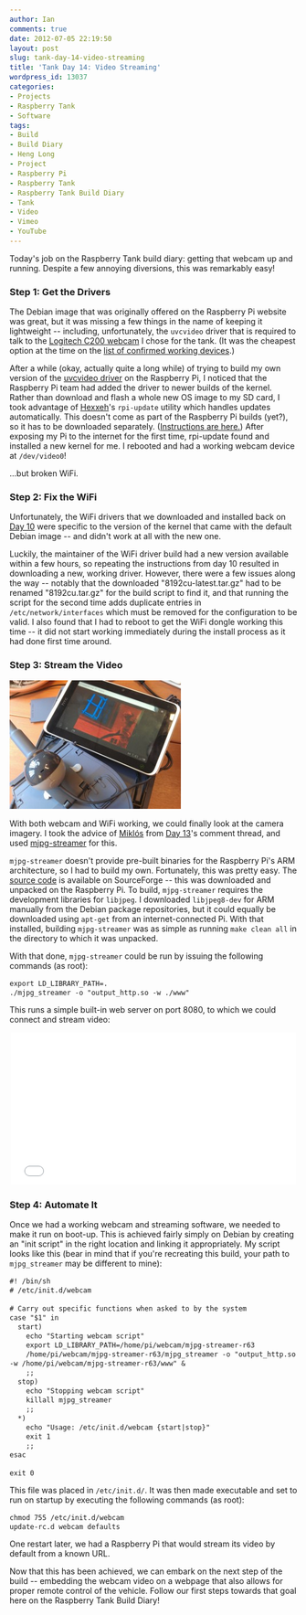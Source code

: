 ```yaml
---
author: Ian
comments: true
date: 2012-07-05 22:19:50
layout: post
slug: tank-day-14-video-streaming
title: 'Tank Day 14: Video Streaming'
wordpress_id: 13037
categories:
- Projects
- Raspberry Tank
- Software
tags:
- Build
- Build Diary
- Heng Long
- Project
- Raspberry Pi
- Raspberry Tank
- Raspberry Tank Build Diary
- Tank
- Video
- Vimeo
- YouTube
---
```


Today's job on the Raspberry Tank build diary: getting that webcam up and running.  Despite a few annoying diversions, this was remarkably easy!

### Step 1: Get the Drivers

The Debian image that was originally offered on the Raspberry Pi website was great, but it was missing a few things in the name of keeping it lightweight -- including, unfortunately, the `uvcvideo` driver that is required to talk to the [Logitech C200 webcam](http://www.amazon.co.uk/gp/product/B002CNIQYA/ref=oh_details_o00_s00_i00) I chose for the tank.  (It was the cheapest option at the time on the [list of confirmed working devices](http://elinux.org/RPi_VerifiedPeripherals#Working_USB_Webcams).)

After a while (okay, actually quite a long while) of trying to build my own version of the [uvcvideo driver](http://www.ideasonboard.org/uvc/) on the Raspberry Pi, I noticed that the Raspberry Pi team had added the driver to newer builds of the kernel.  Rather than download and flash a whole new OS image to my SD card, I took advantage of [Hexxeh](http://hexxeh.net/)'s `rpi-update` utility which handles updates automatically.  This doesn't come as part of the Raspberry Pi builds (yet?), so it has to be downloaded separately.  ([Instructions are here.](https://github.com/Hexxeh/rpi-update/blob/master/README.md))  After exposing my Pi to the internet for the first time, rpi-update found and installed a new kernel for me.  I rebooted and had a working webcam device at `/dev/video0`!

...but broken WiFi.

### Step 2: Fix the WiFi

Unfortunately, the WiFi drivers that we downloaded and installed back on [Day 10](../tank-day-10-wireless-enabled/) were specific to the version of the kernel that came with the default Debian image -- and didn't work at all with the new one.

Luckily, the maintainer of the WiFi driver build had a new version available within a few hours, so repeating the instructions from day 10 resulted in downloading a new, working driver.  However, there were a few issues along the way -- notably that the downloaded "8192cu-latest.tar.gz" had to be renamed "8192cu.tar.gz" for the build script to find it, and that running the script for the second time adds duplicate entries in `/etc/network/interfaces` which must be removed for the configuration to be valid.  I also found that I had to reboot to get the WiFi dongle working this time -- it did not start working immediately during the install process as it had done first time around.

### Step 3: Stream the Video

[![Raspberry Tank with (Semi-Working) Webcam Image](/raspberrytank/IMG_20120703_134145-300x225.jpg)](/raspberrytank/IMG_20120703_134145.jpg)

With both webcam and WiFi working, we could finally look at the camera imagery.  I took the advice of [Miklós](http://balubati.atw.hu/blog) from [Day 13](../tank-day-13-lucky-for-us/)'s comment thread, and used [mjpg-streamer](https://sourceforge.net/projects/mjpg-streamer/) for this.

`mjpg-streamer` doesn't provide pre-built binaries for the Raspberry Pi's ARM architecture, so I had to build my own.  Fortunately, this was pretty easy.  The [source code](http://sourceforge.net/projects/mjpg-streamer/files/mjpg-streamer/Sourcecode/) is available on SourceForge -- this was downloaded and unpacked on the Raspberry Pi.  To build, `mjpg-streamer` requires the development libraries for `libjpeg`.  I downloaded `libjpeg8-dev` for ARM manually from the Debian package repositories, but it could equally be downloaded using `apt-get` from an internet-connected Pi.  With that installed, building `mjpg-streamer` was as simple as running `make clean all` in the directory to which it was unpacked.

With that done, `mjpg-streamer` could be run by issuing the following commands (as root):

    export LD_LIBRARY_PATH=.
    ./mjpg_streamer -o "output_http.so -w ./www"

This runs a simple built-in web server on port 8080, to which we could connect and stream video:

<center><iframe src="//player.vimeo.com/video/78955496" width="500" height="266" frameborder="0" webkitallowfullscreen mozallowfullscreen allowfullscreen></iframe></center>

### Step 4: Automate It

Once we had a working webcam and streaming software, we needed to make it run on boot-up.  This is achieved fairly simply on Debian by creating an "init script" in the right location and linking it appropriately.  My script looks like this (bear in mind that if you're recreating this build, your path to `mjpg_streamer` may be different to mine):

    #! /bin/sh
    # /etc/init.d/webcam

    # Carry out specific functions when asked to by the system
    case "$1" in
      start)
        echo "Starting webcam script"
        export LD_LIBRARY_PATH=/home/pi/webcam/mjpg-streamer-r63
        /home/pi/webcam/mjpg-streamer-r63/mjpg_streamer -o "output_http.so -w /home/pi/webcam/mjpg-streamer-r63/www" &
        ;;
      stop)
        echo "Stopping webcam script"
        killall mjpg_streamer
        ;;
      *)
        echo "Usage: /etc/init.d/webcam {start|stop}"
        exit 1
        ;;
    esac

    exit 0


This file was placed in `/etc/init.d/`.  It was then made executable and set to run on startup by executing the following commands (as root):

    chmod 755 /etc/init.d/webcam
    update-rc.d webcam defaults

One restart later, we had a Raspberry Pi that would stream its video by default from a known URL.

Now that this has been achieved, we can embark on the next step of the build -- embedding the webcam video on a webpage that also allows for proper remote control of the vehicle.  Follow our first steps towards that goal here on the Raspberry Tank Build Diary!
